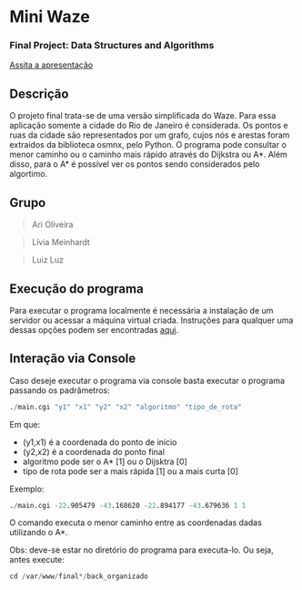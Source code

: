 # Mini Waze
### Final Project: Data Structures and Algorithms

[Assita a apresentação](https://youtu.be/njsW6HlLDzc)

## Descrição

O projeto final trata-se de uma versão simplificada do Waze. Para essa aplicação somente a cidade do Rio de Janeiro é considerada. Os pontos e ruas da cidade são representados por um grafo, cujos nós e arestas foram extraidos da biblioteca osmnx, pelo Python. O programa pode consultar o menor caminho ou o caminho mais rápido através do Dijkstra ou A*. Além disso, para o A* é possível ver os pontos sendo considerados pelo algortimo. 

## Grupo

> Ari Oliveira

> Lívia Meinhardt

> Luiz Luz

## Execução do programa

Para executar o programa localmente é necessária a instalação de um servidor ou acessar a máquina virtual criada. Instruções para qualquer uma dessas opções podem ser encontradas [aqui](auxiliares/servidor.md).

## Interação via Console

Caso deseje executar o programa via console basta executar o programa passando os padrâmetros:


```s
./main.cgi "y1" "x1" "y2" "x2" "algoritmo" "tipo_de_rota"
```
Em que:

* (y1,x1) é a coordenada do ponto de início
* (y2,x2) é a coordenada do ponto final
* algoritmo pode ser o A* [1] ou o Dijsktra [0]
* tipo de rota pode ser a mais rápida [1] ou a mais curta [0]

Exemplo:

```s
./main.cgi -22.905479 -43.168620 -22.894177 -43.679636 1 1
```
O comando executa o menor caminho entre as coordenadas dadas utilizando o A*.

Obs: deve-se estar no diretório do programa para executa-lo. Ou seja, antes execute:

```s
cd /var/www/final*/back_organizado
```
